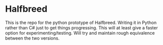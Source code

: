 # Halfbreed

This is the repo for the python prototype of Halfbreed.
Writing it in Python rather than C# just to get things progressing.
This will at least give a faster option for experimenting/testing.
Will try and maintain rough equivalence between the two versions.
